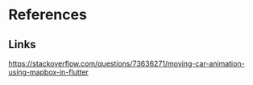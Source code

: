 # References

## Links
https://stackoverflow.com/questions/73636271/moving-car-animation-using-mapbox-in-flutter
